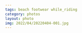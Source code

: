 ```yaml
---
tags: beach footwear while_riding
category: photos
layout: photo
img: 2022/04/20220404-001.jpg
---
```


